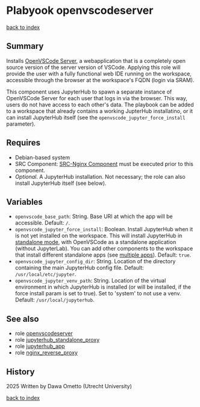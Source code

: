# Plabyook openvscodeserver
[back to index](../index.md#Roles)

## Summary

Installs [OpenVSCode Server](https://github.com/gitpod-io/openvscode-server), a webapplication that is a completely open source version of the server version of VSCode. Applying this role will provide the user with a fully functional web IDE running on the workspace, accessible through the browser at the workspace's FQDN (login via SRAM).

This component uses JupyterHub to spawn a separate instance of OpenVSCode Server for each user that logs in via the browser. This way, users do not have access to each other's data. The playbook can be added to a workspace that already contains a working JupterHub installatino, or it can install JupyterHub itself (see the `openvscode_jupyter_force_install` parameter).

## Requires

* Debian-based system
* SRC Component: [SRC-Nginx Component](https://gitlab.com/rsc-surf-nl/plugins/plugin-nginx) must be executed prior to this component.
* *Optional*. A JupyterHub installation. Not necessary; the role can also install JupyterHub itself (see below).

## Variables

- `openvscode_base_path`: String. Base URI at which the app will be accessible. Default: `/`.
- `openvscode_jupyter_force_install`: Boolean. Install JupyterHub when it is not yet installed on the workspace. This will install JupyterHub in [standalone mode](../roles/jupyterhub_standalone_proxy.md), with OpenVSCode as a standalone application (without JupyterLab). You can add other components to the workspace that install different standalone apps (see [multiple apps](../roles/jupyterhub_standalone_proxy.md#hosting-multiple-standalone-apps)). Default: `true`.
- `openvscode_jupyter_config_dir`: String. Location of the directory containing the main JupyterHub config file. Default: `/usr/local/etc/jupyter`.
- `openvscode_jupyter_venv_path`: String. Location of the virtual environment in which JupyterHub is installed (or will be installed, if the force install param is set to true). Set to 'system' to not use a venv. Default: `/usr/local/jupyterhub`.


## See also

- role [openvscodeserver](../roles/openvscodeserver.md)
- role [jupyterhub_standalone_proxy](../roles/jupyterhub_standalone_proxy.md)
- role [jupyterhub_app](../roles/jupyterhub_app.md)
- role [nginx_reverse_proxy](../roles/nginx_reverse_proxy.md)

## History
2025 Written by Dawa Ometto (Utrecht University)

[back to index](../index.md#Roles)

